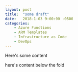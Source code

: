 ```yaml
---
layout: post
title:  "some draft"
date:   2018-1-03 9:00:00 -0500
categories: 
    - Azure Functions
    - ARM Templates
    - Infrastructure as Code
    - DevOps
---
```


Here's some content

<!-- more -->

here's content below the fold